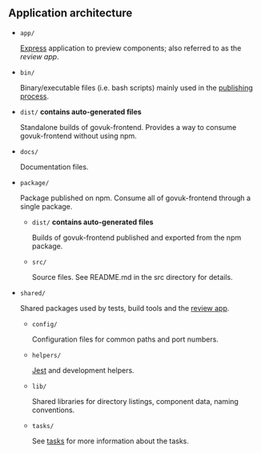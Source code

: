 ## Application architecture

- `app/`

  [Express](https://github.com/expressjs/express) application to preview components; also referred to as the _review app_.

- `bin/`

  Binary/executable files (i.e. bash scripts) mainly used in the [publishing process](/docs/releasing/publishing.md).

- `dist/` **contains auto-generated files**

  Standalone builds of govuk-frontend. Provides a way to consume govuk-frontend without using npm.

- `docs/`

  Documentation files.

- `package/`

  Package published on npm.
  Consume all of govuk-frontend through a single package.

  - `dist/` **contains auto-generated files**

    Builds of govuk-frontend published and exported from the npm package.

  - `src/`

    Source files. See README.md in the src directory for details.

- `shared/`

  Shared packages used by tests, build tools and the [review app](../../app).

  - `config/`

    Configuration files for common paths and port numbers.

  - `helpers/`

    [Jest](https://github.com/facebook/jest) and development helpers.

  - `lib/`

    Shared libraries for directory listings, component data, naming conventions.

  - `tasks/`

    See [tasks](tasks.md) for more information about the tasks.
